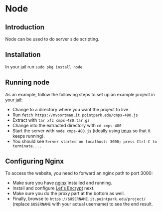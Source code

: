 # Node

## Introduction

Node can be used to do server side scripting.

## Installation

In your jail run `sudo pkg install node`.

## Running node

As an example, follow the following steps to set up an example project in your jail:

- Change to a directory where you want the project to live.
- Run `fetch https://mvoortman.it.pointpark.edu/cmps-480.js`
- Extract with `tar xfz cmps-480.tar.gz`
- Change into the extracted directory with `cd cmps-480`
- Start the server with `node cmps-480.js` (ideally using [tmux](tmux) so that it keeps running).
- You should see `Server started on localhost: 3000; press Ctrl-C to terminate....`

## Configuring Nginx

To access the website, you need to forward an nginx path to port 3000:

- Make sure you have [nginx](homepage-setup) installed and running.
- Install and configure [Let's Encrypt](lets-encrypt) next.
- Make sure you do the proxy part at the bottom as well.
- Finally, browse to `https://$USERNAME.it.pointpark.edu/project/` (replace `$USERNAME` with your actual username) to see the end result.
